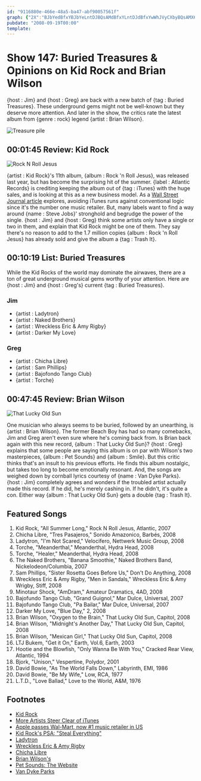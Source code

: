 ```yaml
---
id: "9116880e-466e-48a5-ba47-abf90057561f"
graph: {"2X":"BJbYedBfxYBJbYeLntDJBQsAMdBfxYLntDJdBfxYwWhJVyCXbyBQsAMX6cfdBHm1GBQsAM","H7":"ksImMyNTyUw7QiVyNTyUcsieUyNTyUBEjbayNTyUBMyaXyNTyUFcSgryNTyU1nJekyNTyUGRGwmyNTyU","27L":"BC22CBbv0GBMmFrBbv0GBbv0GpXQxjEp3frpXQxjBQsAMpXQxjBHm1GBQsAMBQsAMX6cfd"}
pubdate: "2008-09-19T00:00"
template: 
---
```






# Show 147: Buried Treasures & Opinions on Kid Rock and Brian Wilson

{host : Jim} and {host : Greg} are back with a new batch of {tag : Buried Treasures}. These underground gems might not be well-known but they deserve more attention. And later in the show, the critics rate the latest album from {genre : rock} legend {artist : Brian Wilson}.

![Treasure pile](https://static.soundopinions.org/images/buriedtreasures/treasurepile.jpg)



## 00:01:45 Review: Kid Rock

![Rock N Roll Jesus](https://static.soundopinions.org/assets/147/2X0.jpg)

{artist : Kid Rock}'s 11th album, {album : Rock 'n Roll Jesus}, was released last year, but has become the surprising hit of the summer. {label : Atlantic Records} is crediting keeping the album out of {tag : iTunes} with the huge sales, and is looking at this as a new business model. As a [Wall Street Journal article](http://online.wsj.com/news/articles/SB121987440206377643) explores, avoiding iTunes runs against conventional logic since it's the number one music retailer. But, many labels want to find a way around {name : Steve Jobs}' stronghold and begrudge the power of the single. {host : Jim} and {host : Greg} think some artists only have a single or two in them, and explain that Kid Rock might be one of them. They say there's no reason to add to the 1.7 million copies {album : Rock 'n Roll Jesus} has already sold and give the album a {tag : Trash It}.



## 00:10:19 List: Buried Treasures

While the Kid Rocks of the world may dominate the airwaves, there are a ton of great underground musical gems worthy of your attention. Here are {host : Jim} and {host : Greg's} current {tag : Buried Treasures}.


### Jim

- {artist : Ladytron}
- {artist : Naked Brothers}
- {artist : Wreckless Eric & Amy Rigby}
- {artist : Darker My Love}


### Greg

- {artist : Chicha Libre}
- {artist : Sam Phillips}
- {artist : Bajofondo Tango Club}
- {artist : Torche}



## 00:47:45 Review: Brian Wilson

![That Lucky Old Sun](https://static.soundopinions.org/assets/147/27L0.jpg)

One musician who always seems to be buried, followed by an unearthing, is {artist : Brian Wilson}. The former Beach Boy has had so many comebacks, Jim and Greg aren't even sure where he's coming back from. Is Brian back again with this new record, {album : That Lucky Old Sun}? {host : Greg} explains that some people are saying this album is on par with Wilson's two masterpieces, {album : Pet Sounds} and {album : Smile}. But this critic thinks that's an insult to his previous efforts. He finds this album nostalgic, but takes too long to become emotionally resonant. And, the songs are weighed down by cornball lyrics courtesy of {name : Van Dyke Parks}. {host : Jim} completely agrees and wonders if the troubled artist actually made this record. If he did, he's merely cashing in. If he didn't, it's quite a con. Either way {album : That Lucky Old Sun} gets a double {tag : Trash It}.



## Featured Songs

1. Kid Rock, "All Summer Long," Rock N Roll Jesus, Atlantic, 2007
2. Chicha Libre, "Tres Pasajeros," Sonido Amazonico, Barbés, 2008
3. Ladytron, "I'm Not Scared," Velocifero, Nettwerk Music Group, 2008
4. Torche, "Meanderthal," Meanderthal, Hydra Head, 2008
5. Torche, "Healer," Meanderthal, Hydra Head, 2008
6. The Naked Brothers, "Banana Smoothie," Naked Brothers Band, Nickelodeon/Columbia, 2007
7. Sam Phillips, "Sister Rosetta Goes Before Us," Don't Do Anything, 2008
8. Wreckless Eric & Amy Rigby, "Men in Sandals," Wreckless Eric & Amy Wrigby, Stiff, 2008
9. Minotaur Shock, "AmDram," Amateur Dramatics, 4AD, 2008
10. Bajofundo Tango Club, "Grand Guignol," Mar Dulce, Universal, 2007
11. Bajofundo Tango Club, "Pa Bailar," Mar Dulce, Universal, 2007
12. Darker My Love, "Blue Day," 2, 2008
13. Brian Wilson, "Oxygen to the Brain," That Lucky Old Sun, Capitol, 2008
14. Brian Wilson, "Midnight's Another Day," That Lucky Old Sun, Capitol, 2008
15. Brian Wilson, "Mexican Girl," That Lucky Old Sun, Capitol, 2008
16. LTJ Bukem, "Get it On," Earth, Vol.6, Earth, 2003
17. Hootie and the Blowfish, "Only Wanna Be With You," Cracked Rear View, Atlantic, 1994
18. Bjork, "Unison," Vespertine, Polydor, 2001
19. David Bowie, "As The World Falls Down," Labyrinth, EMI, 1986
20. David Bowie, "Be My Wife," Low, RCA, 1977
21. L.T.D., "Love Ballad," Love to the World, A&M, 1976



## Footnotes

- [Kid Rock](http://www.kidrock.com/)
- [More Artists Steer Clear of iTunes](http://online.wsj.com/article/SB121987440206377643.html?mod=googlenews_wsj)
- [Apple passes Wal-Mart, now #1 music retailer in US](http://arstechnica.com/news.ars/post/20080402-apple-passes-wal-mart-now-1-music-retailer-in-us.html)
- [Kid Rock's PSA: "Steal Everything"](http://www.youtube.com/watch?v=VpCADfZD-eg)
- [Ladytron](http://ladytronmusic.blogspot.com/)
- [Wreckless Eric & Amy Rigby](https://wrecklessericamyrigby.bandcamp.com/)
- [Chicha Libre](http://www.chichalibre.com/)
- [Brian Wilson's](http://www.brianwilson.com/)
- [Pet Sounds: The Website](http://www.petsounds.com/)
- [Van Dyke Parks](http://www.vandykeparks.com/)